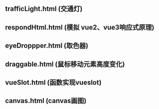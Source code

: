## trafficLight.html (交通灯)
## respondHtml.html (模拟 vue2、vue3响应式原理)
## eyeDroppper.html (取色器)
## draggable.html (鼠标移动元素高度变化)
## vueSlot.html (函数实现vueslot)
## canvas.html (canvas画图)